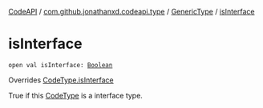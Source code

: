 [CodeAPI](../../index.md) / [com.github.jonathanxd.codeapi.type](../index.md) / [GenericType](index.md) / [isInterface](.)

# isInterface

`open val isInterface: `[`Boolean`](https://kotlinlang.org/api/latest/jvm/stdlib/kotlin/-boolean/index.html)

Overrides [CodeType.isInterface](../-code-type/is-interface.md)

True if this [CodeType](../-code-type/index.md) is a interface type.


